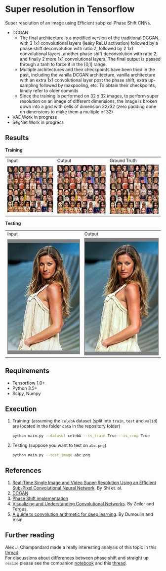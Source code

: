 # Super resolution in Tensorflow

Super resolution of an image using Efficient subpixel Phase Shift CNNs.

* DCGAN
	* The final architecture is a modified version of the traditional DCGAN, with 3 1x1 convolutional layers (leaky ReLU activation) followed by a phase shift deconvolution with ratio 2, followed by 2 1x1 convolutional layers, another phase shift deconvolution with ratio 2, and finally 2 more 1x1 convolutional layers. The final output is passed through a tanh to force it in the [0,1] range.
	* Multiple architectures and their checkpoints have been tried in the past, including the vanilla DCGAN architecture, vanilla architecture with an extra 1x1 convolutional layer post the phase shift, extra up-sampling followed by maxpooling, etc. To obtain their checkpoints, kindly refer to older commits
	* Since the training is performed on 32 x 32 images, to perform super resolution on an image of different dimensions, the image is broken down into a grid with cells of dimension 32x32 (zero padding done on dimensions to make them a multiple of 32)
* VAE
	Work in progress
* SegNet
	Work in progress

## Results

**Training**
<table >
	<tbody>
		<tr>
			<td>Input</td>
			<td>Output</td>
			<td>Ground Truth</td>
		</tr>
		<tr>
			<td><img src="results/inputs.jpg" alt="Inputs" style="width: 400px;"/></td>
			<td><img src="results/output.jpg" alt="Outputs" style="width: 400px;"/></td>
			<td><img src="results/reference.jpg" alt="reference" style="width: 400px;"/></td>
		</tr>
	</tbody>
</table>

**Testing**
<table >
	<tbody>
		<tr>
			<td>Input</td>
			<td>Output</td>
		</tr>
		<tr>
			<td><img src="results/joined_outputs.jpg" alt="Output" style="width: 400px;"/></td>
			<td><img src="results/joined_upsampled_inputs.jpg" alt="Input" style="width: 400px;"/></td>
		</tr>
	</tbody>
</table>


## Requirements
* Tensorflow 1.0+
* Python 3.5+
* Scipy, Numpy

## Execution
1. Training: (assuming the `celebA` dataset (split into `train`, `test` and `valid`) are located in the folder `data` in the repository folder)
    ```bash
    python main.py --dataset celebA --is_train True --is_crop True
    ```
2. Testing (suppose you want to test on `abc.png`)
    ```bash
    python main.py --test_image abc.png
    ```

## References

1.  [Real-Time Single Image and Video Super-Resolution Using an Efficient Sub-Pixel Convolutional Neural Network](https://arxiv.org/abs/1609.05158). By Shi et. al.  
2. [DCGAN](https://github.com/carpedm20/DCGAN-tensorflow)
3. [Phase Shift implementation](https://github.com/Tetrachrome/subpixel)
4. [Visualizing and Understanding Convolutional Networks](https://arxiv.org/abs/1311.2901). By Zeiler and Fergus.  
5. [A guide to convolution arithmetic for deep learning](https://arxiv.org/abs/1603.07285). By Dumoulin and Visin.

## Further reading
Alex J. Champandard made a really interesting analysis of this topic in this [thread](https://twitter.com/alexjc/status/782499923753304064).   
For discussions about differences between phase shift and straight up `resize` please see the companion [notebook](https://github.com/Tetrachrome/subpixel/blob/master/ponynet.ipynb) and this [thread](https://twitter.com/soumithchintala/status/782603117300965378).
